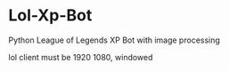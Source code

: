 # Lol-Xp-Bot
Python League of Legends XP Bot with image processing 


lol client must be 1920 1080, windowed
